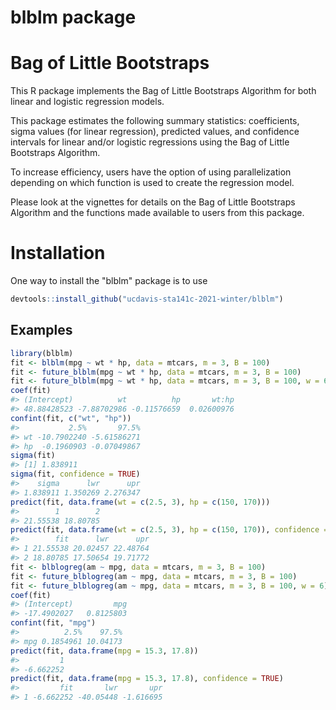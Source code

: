 # blblm package

<!-- badges: start -->
<!-- badges: end -->

# Bag of Little Bootstraps
This R package implements the Bag of Little Bootstraps Algorithm for both linear and logistic regression models. 

This package estimates the following summary statistics: coefficients, sigma values (for linear regression), predicted values, and confidence intervals for linear and/or logistic regressions using the Bag of Little Bootstraps Algorithm. 

To increase efficiency, users have the option of using parallelization depending on which function is used to create the regression model.

Please look at the vignettes for details on the Bag of Little Bootstraps Algorithm and the functions made available to users from this package.

# Installation

One way to install the "blblm" package is to use

``` r
devtools::install_github("ucdavis-sta141c-2021-winter/blblm")
```

## Examples

``` r
library(blblm)
fit <- blblm(mpg ~ wt * hp, data = mtcars, m = 3, B = 100)
fit <- future_blblm(mpg ~ wt * hp, data = mtcars, m = 3, B = 100)
fit <- future_blblm(mpg ~ wt * hp, data = mtcars, m = 3, B = 100, w = 6)
coef(fit)
#> (Intercept)          wt          hp       wt:hp 
#> 48.88428523 -7.88702986 -0.11576659  0.02600976
confint(fit, c("wt", "hp"))
#>           2.5%       97.5%
#> wt -10.7902240 -5.61586271
#> hp  -0.1960903 -0.07049867
sigma(fit)
#> [1] 1.838911
sigma(fit, confidence = TRUE)
#>    sigma      lwr      upr 
#> 1.838911 1.350269 2.276347
predict(fit, data.frame(wt = c(2.5, 3), hp = c(150, 170)))
#>        1        2 
#> 21.55538 18.80785
predict(fit, data.frame(wt = c(2.5, 3), hp = c(150, 170)), confidence = TRUE)
#>        fit      lwr      upr
#> 1 21.55538 20.02457 22.48764
#> 2 18.80785 17.50654 19.71772
fit <- blblogreg(am ~ mpg, data = mtcars, m = 3, B = 100)
fit <- future_blblogreg(am ~ mpg, data = mtcars, m = 3, B = 100)
fit <- future_blblogreg(am ~ mpg, data = mtcars, m = 3, B = 100, w = 6)
coef(fit)
#> (Intercept)         mpg 
#> -17.4902027   0.8125803 
confint(fit, "mpg")
#>          2.5%    97.5%
#> mpg 0.1854961 10.04173
predict(fit, data.frame(mpg = 15.3, 17.8))
#>         1 
#> -6.662252 
predict(fit, data.frame(mpg = 15.3, 17.8), confidence = TRUE)
#>         fit       lwr       upr
#> 1 -6.662252 -40.05448 -1.616695
```
